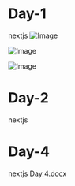 # Day-1
nextjs
![Image](https://github.com/user-attachments/assets/2fc631a8-bdcc-4b71-8e78-ad969a2af26e)

![Image](https://github.com/user-attachments/assets/9152f50d-106d-4e8b-bc0f-da04c5263fe5)

![Image](https://github.com/user-attachments/assets/63f75164-5450-4e33-a00b-466046309941)

# Day-2
nextjs
<!-- Uploading "1737138656139.jpg"... -->

# Day-4
nextjs
[Day 4.docx](https://github.com/user-attachments/files/18559669/Day.4.docx)
